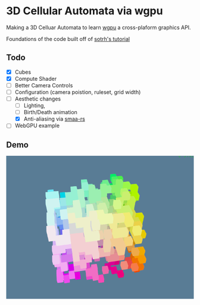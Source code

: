 # 3D Cellular Automata via wgpu

Making a 3D Celluar Automata to learn [wgpu](https://github.com/gfx-rs/wgpu) a cross-plaform graphics API.

Foundations of the code built off of [sotrh's tutorial](https://sotrh.github.io/learn-wgpu/#what-is-wgpu)

## Todo
- [x] Cubes
- [x] Compute Shader
- [ ] Better Camera Controls
- [ ] Configuration (camera poistion, ruleset, grid width)
- [ ] Aesthetic changes
  - [ ]  Lighting,
  - [ ]  Birth/Death animation
  - [x]  Anti-aliasing via [smaa-rs](https://github.com/fintelia/smaa-rs)
- [ ] WebGPU example

## Demo

<p align="center">
  <img src="./media/conwayrotate.gif" width="auto">
</p>

